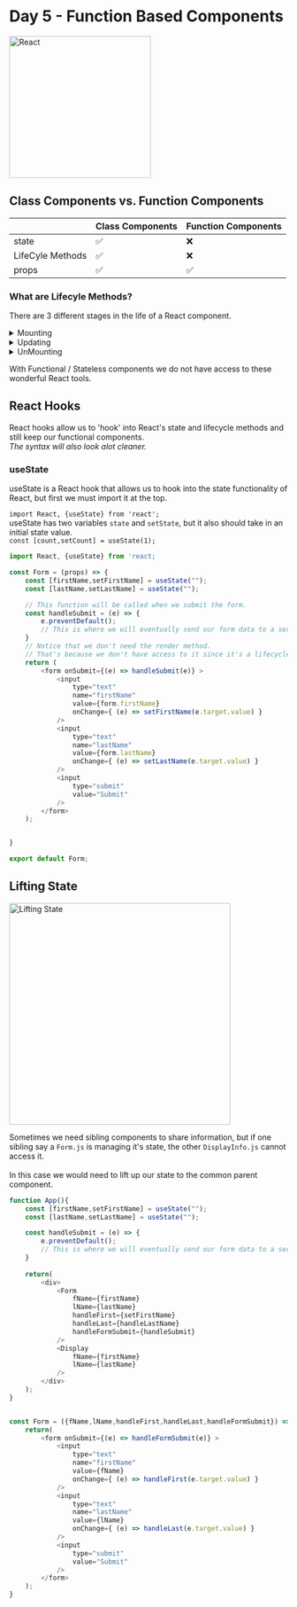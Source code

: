 # Day 5 - Function Based Components

<img src="https://raw.githubusercontent.com/adion81/mern-lectures/master/assets/React-icon.svg" width="256px" alt="React" />

## Class Components vs. Function Components

|   |Class Components | Function Components |
|-------------------|---------------------|---------------------|
|  state  | &#9989; | &#10060; |
| LifeCyle Methods | &#9989; | &#10060;  |
|  props | &#9989; |  &#9989; |

### What are Lifecyle Methods?

There are 3 different stages in the life of a React component.
<details>
    <summary>Mounting</summary>
    <ol>
        <li>constructor()</li>
        <li>render()</li>
        <li>componenetDidMount()</li>
    </ol>
</details>
<details>
    <summary>Updating</summary>
    <ol>
        <li>shouldComponentUpdate()</li>
        <li>render()</li>
        <li>componenetDidUpdate()</li>
    </ol>
</details>
<details>
    <summary>UnMounting</summary>
    <ol>
        <li>componentWillUnmount()</li>
    </ol>
</details>

With Functional / Stateless  components we do not have access to these wonderful React tools.<br>

## React Hooks

React hooks allow us to 'hook' into React's state and lifecycle methods and still keep our functional components.<br>
*The syntax will also look alot cleaner.*

### useState

useState is a React hook that allows us to hook into the state functionality of React, but first we must import it at the top.

`import React, {useState} from 'react';`
<br>
useState has two variables `state` and `setState`, but it also should take in an initial state value.<br>
`const [count,setCount] = useState(1);`

```javascript
import React, {useState} from 'react;

const Form = (props) => {
    const [firstName,setFirstName] = useState("");
    const [lastName,setLastName] = useState("");

    // This function will be called when we submit the form.
    const handleSubmit = (e) => {
        e.preventDefault();
        // This is where we will eventually send our form data to a server.
    }
    // Notice that we don't need the render method.
    // That's because we don't have access to it since it's a lifecycle method.
    return (
        <form onSubmit={(e) => handleSubmit(e)} >
            <input 
                type="text"
                name="firstName"
                value={form.firstName}
                onChange={ (e) => setFirstName(e.target.value) }
            />
            <input 
                type="text"
                name="lastName"
                value={form.lastName}
                onChange={ (e) => setLastName(e.target.value) }
            />
            <input 
                type="submit"
                value="Submit"
            />
        </form>
    );


}

export default Form;
```

## Lifting State

<img src="https://i.imgflip.com/40hcej.jpg" alt="Lifting State" width="400px" />

Sometimes we need sibling components to share information, but if one sibling say a `Form.js` is managing it's state, the other `DisplayInfo.js` cannot access it.<br>
<br>
In this case we would need to lift up our state to the common parent component.

```javascript
function App(){
    const [firstName,setFirstName] = useState("");
    const [lastName,setLastName] = useState("");

    const handleSubmit = (e) => {
        e.preventDefault();
        // This is where we will eventually send our form data to a server.
    }
    
    return(
        <div>
            <Form 
                fName={firstName}
                lName={lastName}
                handleFirst={setFirstName}
                handleLast={handleLastName}
                handleFormSubmit={handleSubmit}
            />
            <Display 
                fName={firstName} 
                lName={lastName} 
            />
        </div>
    );
}


const Form = ({fName,lName,handleFirst,handleLast,handleFormSubmit}) => {
    return(
        <form onSubmit={(e) => handleFormSubmit(e)} >
            <input 
                type="text"
                name="firstName"
                value={fName}
                onChange={ (e) => handleFirst(e.target.value) }
            />
            <input 
                type="text"
                name="lastName"
                value={lName}
                onChange={ (e) => handleLast(e.target.value) }
            />
            <input 
                type="submit"
                value="Submit"
            />
        </form>
    );
}

```